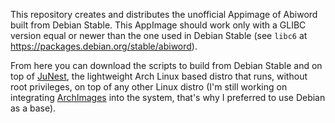 This repository creates and distributes the unofficial Appimage of Abiword built from Debian Stable. This AppImage should work only with a GLIBC version equal or newer than the one used in Debian Stable (see `libc6` at https://packages.debian.org/stable/abiword).

From here you can download the scripts to build from Debian Stable and on top of [JuNest](https://github.com/fsquillace/junest), the lightweight Arch Linux based distro that runs, without root privileges, on top of any other Linux distro (I'm still working on integrating [ArchImages](https://github.com/ivan-hc/ArchImage) into the system, that's why I preferred to use Debian as a base).
